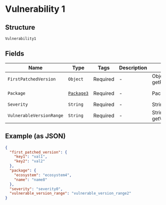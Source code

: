 
# Vulnerability 1

## Structure

`Vulnerability1`

## Fields

| Name | Type | Tags | Description | Getter | Setter |
|  --- | --- | --- | --- | --- | --- |
| `FirstPatchedVersion` | `Object` | Required | - | Object getFirstPatchedVersion() | setFirstPatchedVersion(Object firstPatchedVersion) |
| `Package` | [`Package3`](../../doc/models/package-3.md) | Required | - | Package3 getPackage() | setPackage(Package3 mPackage) |
| `Severity` | `String` | Required | - | String getSeverity() | setSeverity(String severity) |
| `VulnerableVersionRange` | `String` | Required | - | String getVulnerableVersionRange() | setVulnerableVersionRange(String vulnerableVersionRange) |

## Example (as JSON)

```json
{
  "first_patched_version": {
    "key1": "val1",
    "key2": "val2"
  },
  "package": {
    "ecosystem": "ecosystem4",
    "name": "name8"
  },
  "severity": "severity0",
  "vulnerable_version_range": "vulnerable_version_range2"
}
```

